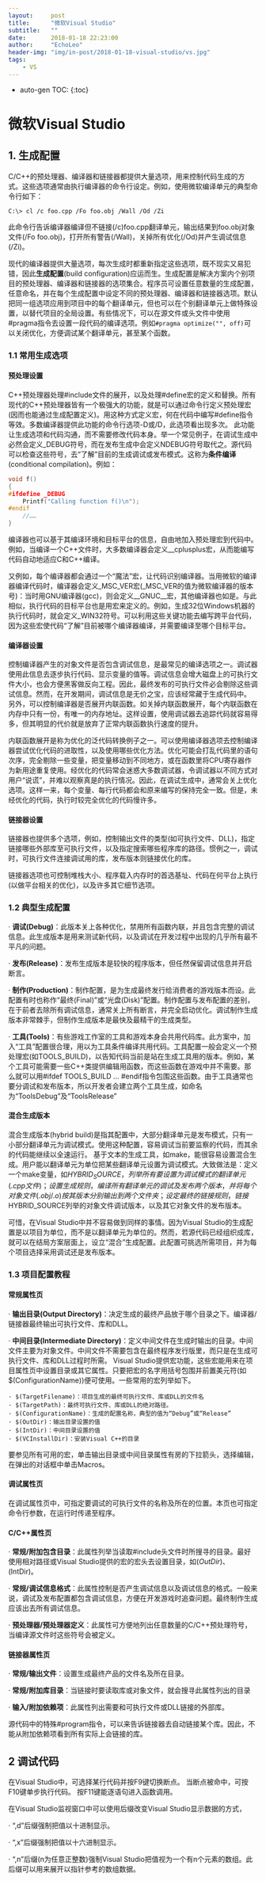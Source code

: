 ```yaml
---
layout:     post
title:      "微软Visual Studio"
subtitle:   ""
date:       2018-01-18 22:23:00
author:     "EchoLeo"
header-img: "img/in-post/2018-01-18-visual-studio/vs.jpg"
tags:
    - VS
---
```


* auto-gen TOC:
{:toc}

# 微软Visual Studio

## 1. 生成配置

C/C++的预处理器、编译器和链接器都提供大量选项，用来控制代码生成的方式。这些选项通常由执行编译器的命令行设定。例如，使用微软编译单元的典型命令行如下：

`C:\> cl /c foo.cpp /Fo foo.obj /Wall /Od /Zi`

此命令行告诉编译器编译但不链接(/c)foo.cpp翻译单元，输出结果到foo.obj对象文件(/Fo foo.obj)，打开所有警告(/Wall)，关掉所有优化(/Od)并产生调试信息(/Zi)。

现代的编译器提供大量选项，每次生成时都重新指定这些选项，既不现实又易犯错，因此**生成配置**(build configuration)应运而生。生成配置是解决方案内个别项目的预处理器、编译器和链接器的选项集合。程序员可设置任意数量的生成配置，任意命名，并在每个生成配置中设定不同的预处理器、编译器和链接器选项。默认把同一组选项应用到项目中的每个翻译单元，但也可以在个别翻译单元上做特殊设置，以替代项目的全局设置。有些情况下，可以在源文件或头文件中使用#pragma指令去设置一段代码的编译选项。例如`#pragma optimize("", off)`可以关闭优化，方便调试某个翻译单元，甚至某个函数。

### 1.1 常用生成选项

#### 预处理设置
C++预处理器处理#include文件的展开，以及处理#define宏的定义和替换。所有现代的C++预处理器皆有一个极强大的功能，就是可以通过命令行定义预处理宏(因而也能通过生成配置定义)。用这种方式定义宏，何在代码中编写#define指令等效。多数编译器提供此功能的命令行选项-D或/D，此选项看出现多次。
此功能让生成选项和代码沟通，而不需要修改代码本身。举一个常见例子，在调试生成中必然会定义_DEBUG符号，而在发布生成中会定义NDEBUG符号取代之。源代码可以检查这些符号，去“了解”目前的生成调试或发布模式。这称为**条件编译**(conditional compilation)。例如：
~~~C++
void f()
{
#ifdefine _DEBUG
    Printf("Calling function f()\n");
#endif
    //……
}
~~~
编译器也可以基于其编译环境和目标平台的信息，自由地加入预处理宏到代码中。例如，当编译一个C++文件时，大多数编译器会定义__cplusplus宏，从而能编写代码自动地适应C和C++编译。

又例如，每个编译器都会通过一个“魔法”宏，让代码识别编译器。当用微软的编译器编译代码时，编译器会定义_MSC_VER宏(_MSC_VER的值为微软编译器的版本号)：当时用GNU编译器(gcc)，则会定义__GNUC__宏，其他编译器也如是。与此相似，执行代码的目标平台也是用宏来定义的。例如，生成32位Windows机器的执行代码时，就会定义_WIN32符号。可以利用这些关键功能去编写跨平台代码，因为这些宏使代码“了解”目前被哪个编译器编译，并需要编译至哪个目标平台。

#### 编译器设置
控制编译器产生的对象文件是否包含调试信息，是最常见的编译选项之一。调试器使用此信息去逐步执行代码、显示变量的值等。调试信息会增大磁盘上的可执行文件大小，也会方便黑客做反向工程。因此，最终发布的可执行文件必会剔除这些调试信息。然而，在开发期间，调试信息是无价之宝，应该经常藏于生成代码中。
另外，可以控制编译器是否展开内联函数。如关掉内联函数展开，每个内联函数在内存中只有一份，有唯一的内存地址。这样设置，使用调试器去追踪代码就容易得多，但其明显的代价就是放弃了正常内联函数执行速度的提升。

内联函数展开是称为优化的泛代码转换例子之一。可以使用编译器选项去控制编译器尝试优化代码的进取性，以及使用哪些优化方法。优化可能会打乱代码里的语句次序，完全剔除一些变量，把变量移动到不同地方，或在函数里将CPU寄存器作为新用途重复使用。经优化的代码常会迷惑大多数调试器，令调试器以不同方式对用户“说谎”，并难以观察真是的执行情况。因此，在调试生成中，通常会关上优化选项。这样一来，每个变量、每行代码都会和原来编写的保持完全一致。但是，未经优化的代码，执行时较完全优化的代码慢许多。

#### 链接器设置
链接器也提供多个选项，例如，控制输出文件的类型(如可执行文件、DLL)，指定链接哪些外部库至可执行文件，以及指定搜索哪些程序库的路径。惯例之一，调试时，可执行文件连接调试用的库，发布版本则链接优化的库。

链接器选项也可控制堆栈大小、程序载入内存时的首选基址、代码在何平台上执行(以做平台相关的优化)，以及许多其它细节选项。


### 1.2 典型生成配置
· **调试(Debug)**：此版本关上各种优化，禁用所有函数内联，并且包含完整的调试信息。此生成版本是用来测试新代码，以及调试在开发过程中出现的几乎所有最不平凡的问题。

· **发布(Release)**：发布生成版本是较快的程序版本，但任然保留调试信息并开启断言。

· **制作(Production)**：制作配置，是为生成最终发行给消费者的游戏版本而设。此配置有时也称作“最终(Final)”或“光盘(Disk)”配置。制作配置与发布配置的差别，在于前者去除所有调试信息，通常关上所有断言，并完全启动优化。调试制作生成版本非常棘手，但制作生成版本是最快及最精干的生成类型。

· **工具(Tools)**：有些游戏工作室的工具和游戏本身会共用代码库。此方案中，加入“工具”配置很合理，用以为工具条件编译共用代码。工具配置一般会定义一个预处理宏(如TOOLS_BUILD)，以告知代码当前是站在生成工具用的版本。例如，某个工具可能需要一些C++类提供编辑用函数，而这些函数在游戏中并不需要。那么就可以用#ifdef TOOLS_BUILD … #endif指令包围这些函数。由于工具通常也要分调试和发布版本，所以开发者会建立两个工具生成，如命名为“ToolsDebug”及“ToolsRelease”

#### 混合生成版本
混合生成版本(hybrid build)是指其配置中，大部分翻译单元是发布模式，只有一小部分翻译单元为调试模式。使用这种配置，容易调试当前要监察的代码，而其余的代码能继续以全速运行。
基于文本的生成工具，如make，能很容易设置混合生成。用户能以翻译单元为单位把某些翻译单元设置为调试模式。大致做法是：定义一个make变量，如$HYBRID_SOURCE，列举所有要设置为调试模式的翻译单元(.cpp文件)；设置生成规则，编译所有翻译单元的调试及发布两个版本，并将每个对象文件(.obj/.o)按其版本分别输出到两个文件夹；设定最终的链接规则，链接$HYBRID_SOURCE列举的对象文件调试版本，以及其它对象文件的发布版本。

可惜，在Visual Studio中并不容易做到同样的事情。因为Visual Studio的生成配置是以项目为单位，而不是以翻译单元为单位的。然而，若源代码已经组织成库，就可以在结局方案层面上，设立“混合”生成配置。此配置可挑选所需项目，并为每个项目选择采用调试还是发布版本。

### 1.3 项目配置教程

#### 常规属性页

· **输出目录(Output Directory)**：决定生成的最终产品放于哪个目录之下。编译器/链接器最终输出可执行文件、库和DLL。

· **中间目录(Intermediate Directory)**：定义中间文件在生成时输出的目录。中间文件主要为对象文件。中间文件不需要包含在最终程序发行版里，而只是在生成可执行文件、库和DLL过程时所需。
Visual Studio提供宏功能，这些宏能用来在项目属性页中设置目录或其它属性。只要把宏的名字用括号包围并前置美元符(如$(ConfigurationName))便可使用。一些常用的宏列举如下。

    · $(TargetFilename)：项目生成的最终可执行文件、库或DLL的文件名
    · $(TargetPath)：最终可执行文件、库或DLL的绝对路径。
    · $(ConfigurationName)：生成的配置名称，典型的值为“Debug”或“Release”
    · $(OutDir)：输出目录设置的值
    · $(IntDir)：中间目录设置的值
    · $(VCInstallDir)：安装Visual C++的目录

要参见所有可用的宏，单击输出目录或中间目录属性有房的下拉箭头，选择编辑，在弹出的对话框中单击Macros。

#### 调试属性页

在调试属性页中，可指定要调试的可执行文件的名称及所在的位置。本页也可指定命令行参数，在运行时传递至程序。

#### C/C++属性页
· **常规/附加包含目录**：此属性列举当读取#include头文件时所搜寻的目录。最好使用相对路径或Visual Studio提供的宏的宏头去设置目录，如$(OutDir)、$(IntDir)。

· **常规/调试信息格式**：此属性控制是否产生调试信息以及调试信息的格式。一般来说，调试及发布配置都包含调试信息，方便在开发游戏时追查问题。最终制作生成应该出去所有调试信息。

· **预处理器/预处理器定义**：此属性可方便地列出任意数量的C/C++预处理符号，当编译源文件时这些符号会被定义。

#### 链接器属性页
· **常规/输出文件**：设置生成最终产品的文件名及所在目录。

· **常规/附加库目录**：当链接时要读取库或对象文件，就会搜寻此属性列出的目录

· **输入/附加依赖项**：此属性列出需要和可执行文件或DLL链接的外部库。

源代码中的特殊#program指令，可以来告诉链接器去自动链接某个库。因此，不能从附加依赖项看到所有实际上会链接的库。


## 2 调试代码
在Visual Studio中，可选择某行代码并按F9键切换断点。
当断点被命中，可按F10键单步执行代码。
按F11键能逐语句进入函数调用。

在Visual Studio监视窗口中可以使用后缀改变Visual Studio显示数据的方式，

· “,d”后缀强制把值以十进制显示。

· “,x”后缀强制把值以十六进制显示。

· “,n”后缀(n为任意正整数)强制Visual Studio把值视为一个有n个元素的数组。此后缀可以用来展开以指针参考的数组数据。
